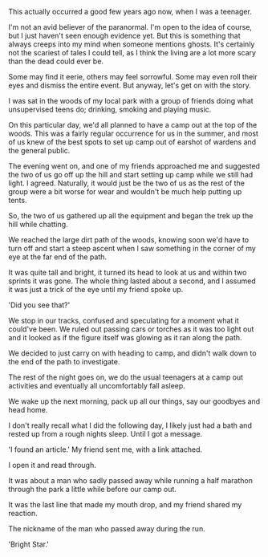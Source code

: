 This actually occurred a good few years ago now, when I was a teenager.

 I'm not an avid believer of the paranormal. I'm open to the idea of course, but I just haven't seen enough evidence yet. But this is something that always creeps into my mind when someone mentions ghosts. It's certainly not the scariest of tales I could tell, as I think the living are a lot more scary than the dead could ever be.

Some may find it eerie, others may feel sorrowful. Some may even roll their eyes and dismiss the entire event. But anyway, let's get on with the story.

I was sat in the woods of my local park with a group of friends doing what unsupervised teens do; drinking, smoking and playing music. 

On this particular day, we'd all planned to have a camp out at the top of the woods. This was a fairly regular occurrence for us in the summer, and most of us knew of the best spots to set up camp out of earshot of wardens and the general public. 

The evening went on, and one of my friends approached me and suggested the two of us go off up the hill and start setting up camp while we still had light. I agreed. Naturally, it would just be the two of us as the rest of the group were a bit worse for wear and wouldn't be much help putting up tents. 

So, the two of us gathered up all the equipment and began the trek up the hill while chatting.

We reached the large dirt path of the woods, knowing soon we'd have to turn off and start a steep ascent when I saw something in the corner of my eye at the far end of the path. 

It was quite tall and bright, it turned its head to look at us and within two sprints it was gone. The whole thing lasted about a second, and I assumed it was just a trick of the eye until my friend spoke up. 

'Did you see that?' 

We stop in our tracks, confused and speculating for a moment what it could've been. We ruled out passing cars or torches as it was too light out and it looked as if the figure itself was glowing as it ran along the path. 

We decided to just carry on with heading to camp, and didn't walk down to the end of the path to investigate. 

The rest of the night goes on, we do the usual teenagers at a camp out activities and eventually all uncomfortably fall asleep. 

We wake up the next morning, pack up all our things, say our goodbyes and head home. 

I don't really recall what I did the following day, I likely just had a bath and rested up from a rough nights sleep. Until I got a message.

'I found an article.' My friend sent me, with a link attached. 

I open it and read through. 

It was about a man who sadly passed away while running a half marathon through the park a little while before our camp out. 

It was the last line that made my mouth drop, and my friend shared my reaction.  

The nickname of the man who passed away during the run. 

'Bright Star.' 
